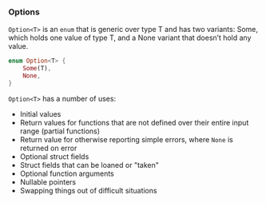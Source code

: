 ### Options
`Option<T>` is an `enum` that is generic over type T and has two variants: Some, which holds one value of type T, and a None variant that doesn’t hold any value.
```rust
enum Option<T> {
    Some(T),
    None,
}
```
`Option<T>` has a number of uses:
- Initial values
- Return values for functions that are not defined over their entire input range (partial functions)
- Return value for otherwise reporting simple errors, where `None` is returned on error
- Optional struct fields
- Struct fields that can be loaned or "taken"
- Optional function arguments
- Nullable pointers
- Swapping things out of difficult situations
